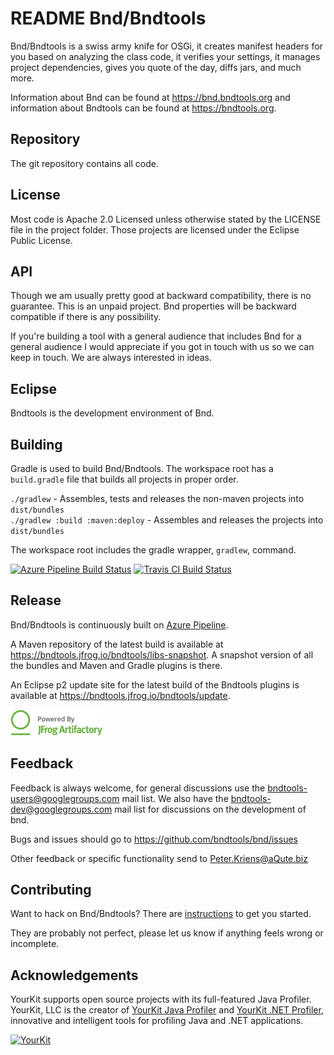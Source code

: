 # README Bnd/Bndtools
Bnd/Bndtools is a swiss army knife for OSGi, it creates manifest headers for you based on 
analyzing the class code, it verifies your settings, it manages project dependencies,
gives you quote of the day, diffs jars, and much more. 

Information about Bnd can be found at <https://bnd.bndtools.org> and 
information about Bndtools can be found at <https://bndtools.org>.

## Repository
The git repository contains all code. 

## License
Most code is Apache 2.0 Licensed unless otherwise stated by the LICENSE file in the project
folder. Those projects are licensed under the Eclipse Public License.

## API
Though we am usually pretty good at backward compatibility, there is no guarantee. This
is an unpaid project. Bnd properties will be backward compatible
if there is any possibility.

If you're building a tool with a general audience  that includes Bnd 
for a general audience I would appreciate if you got in touch with us so we can keep 
in touch. We are always interested in ideas.

## Eclipse
Bndtools is the development environment of Bnd.

## Building
Gradle is used to build Bnd/Bndtools. The workspace root has a `build.gradle` file that builds all projects in proper order.

`./gradlew`              - Assembles, tests and releases the non-maven projects into `dist/bundles`  
`./gradlew :build :maven:deploy`  - Assembles and releases the projects into `dist/bundles`  

The workspace root includes the gradle wrapper, `gradlew`, command.

[![Azure Pipeline Build Status](https://dev.azure.com/bndtools/bnd/_apis/build/status/bndtools.bnd?branchName=master)](https://dev.azure.com/bndtools/bnd/_build/latest?definitionId=1?branchName=master)
[![Travis CI Build Status](https://travis-ci.org/bndtools/bnd.svg?branch=master)](https://travis-ci.org/bndtools/bnd)

## Release
Bnd/Bndtools is continuously built on [Azure Pipeline](https://dev.azure.com/bndtools/bnd/_build?definitionId=1).

A Maven repository of the latest build is available at <https://bndtools.jfrog.io/bndtools/libs-snapshot>.
A snapshot version of all the bundles and Maven and Gradle plugins is there.

An Eclipse p2 update site for the latest build of the Bndtools plugins is available at <https://bndtools.jfrog.io/bndtools/update>.

![Powered by Artifactory](https://github.com/bndtools/bnd/raw/master/docs/img/Powered-by-artifactory_04.png)

## Feedback
Feedback is always welcome, for general discussions use the [bndtools-users@googlegroups.com](https://groups.google.com/d/forum/bndtools-users) mail list. We also have the [bndtools-dev@googlegroups.com](https://groups.google.com/d/forum/bndtools-dev) mail list for discussions on the development of bnd.

Bugs and issues should go to <https://github.com/bndtools/bnd/issues>

Other feedback or specific functionality send to <Peter.Kriens@aQute.biz>

## Contributing

Want to hack on Bnd/Bndtools? There are [instructions](CONTRIBUTING.md) to get you
started.

They are probably not perfect, please let us know if anything feels
wrong or incomplete.

## Acknowledgements
YourKit supports open source projects with its full-featured Java Profiler. YourKit, LLC is the creator of [YourKit Java Profiler](https://www.yourkit.com/java/profiler/index.jsp) and [YourKit .NET Profiler](https://www.yourkit.com/.net/profiler/index.jsp), innovative and intelligent tools for profiling Java and .NET applications.

[![YourKit](https://www.yourkit.com/images/yklogo.png)](https://www.yourkit.com/)
